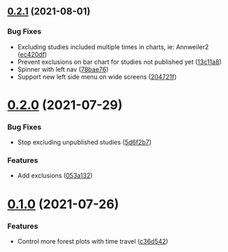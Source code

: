 ## [0.2.1](https://github.com/stevoland/c19early-plus/compare/v0.2.0...v0.2.1) (2021-08-01)


### Bug Fixes

* Excluding studies included multiple times in charts, ie: Annweiler2 ([ec420df](https://github.com/stevoland/c19early-plus/commit/ec420dfcaf395fd0cfdadcd3dbdf2b6381c1eac0))
* Prevent exclusions on bar chart for studies not published yet ([13c11a8](https://github.com/stevoland/c19early-plus/commit/13c11a8aefa197ee62271d7575b5a50c05a8db7d))
* Spinner with left nav ([78bae76](https://github.com/stevoland/c19early-plus/commit/78bae76bdbd78b6283b5918395206c72888f4abb))
* Support new left side menu on wide screens ([204721f](https://github.com/stevoland/c19early-plus/commit/204721f9f75bfc75cf5399578ef095d809469358))

# [0.2.0](https://github.com/stevoland/c19early-plus/compare/v0.1.0...v0.2.0) (2021-07-29)


### Bug Fixes

* Stop excluding unpublished studies ([5d6f2b7](https://github.com/stevoland/c19early-plus/commit/5d6f2b7e9af59c89d3ed35f54e1956d295572afa))


### Features

* Add exclusions ([053a132](https://github.com/stevoland/c19early-plus/commit/053a132df01c2d9ed0b11dc9029b2f91ec96e2db))

# [0.1.0](https://github.com/stevoland/c19early-plus/compare/v0.0.1...v0.1.0) (2021-07-26)


### Features

* Control more forest plots with time travel ([c36d542](https://github.com/stevoland/c19early-plus/commit/c36d5424326e10de79bc779a2e7beaa7e4fcf499))
